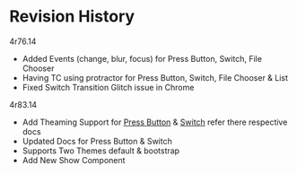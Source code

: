Revision History
==================
4r76.14
* Added Events (change, blur, focus) for Press Button, Switch, File Chooser
* Having TC using protractor for Press Button, Switch, File Chooser & List
* Fixed Switch Transition Glitch issue in Chrome

4r83.14
* Add Theaming Support for [Press Button](http://gkodes.github.io/ngul/#nuPressButton) & [Switch](http://gkodes.github.io/ngul/#nuSwitch) refer there respective docs
* Updated Docs for Press Button & Switch
* Supports Two Themes default & bootstrap
* Add New Show Component
